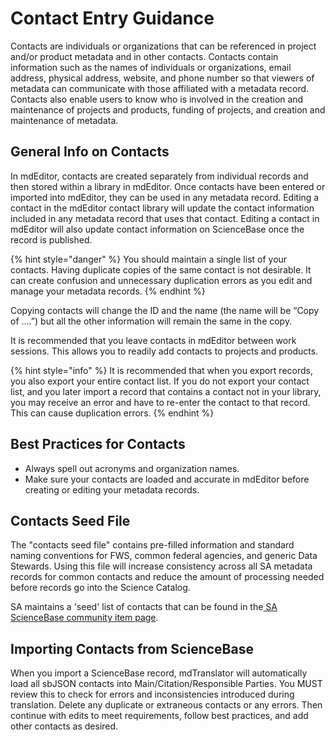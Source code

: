# Contact Entry Guidance

Contacts are individuals or organizations that can be referenced in project and/or product metadata and in other contacts. Contacts contain information such as the names of individuals or organizations, email address, physical address, website, and phone number so that viewers of metadata can communicate with those affiliated with a metadata record. Contacts also enable users to know who is involved in the creation and maintenance of projects and products, funding of projects, and creation and maintenance of metadata.

## General Info on Contacts

In mdEditor, contacts are created separately from individual records and then stored within a library in mdEditor. Once contacts have been entered or imported into mdEditor, they can be used in any metadata record. Editing a contact in the mdEditor contact library will update the contact information included in any metadata record that uses that contact. Editing a contact in mdEditor will also update contact information on ScienceBase once the record is published.

{% hint style="danger" %}
You should maintain a single list of your contacts. Having duplicate copies of the same contact is not desirable. It can create confusion and unnecessary duplication errors as you edit and manage your metadata records.
{% endhint %}

Copying contacts will change the ID and the name \(the name will be “Copy of ….”\) but all the other information will remain the same in the copy.  

It is recommended that you leave contacts in mdEditor between work sessions. This allows you to readily add contacts to projects and products.

{% hint style="info" %}
It is recommended that when you export records, you also export your entire contact list. If you do not export your contact list, and you later import a record that contains a contact not in your library, you may receive an error and have to re-enter the contact to that record.  This can cause duplication errors.
{% endhint %}

## Best Practices for Contacts

* Always spell out acronyms and organization names.
* Make sure your contacts are loaded and accurate in mdEditor before creating or editing your metadata records. 

## Contacts Seed File

The "contacts seed file" contains pre-filled information and standard naming conventions for FWS, common federal agencies, and generic Data Stewards. Using this file will increase consistency across all SA metadata records for common contacts and reduce the amount of processing needed before records go into the Science Catalog.

SA maintains a 'seed' list of contacts that can be found in the[ SA ScienceBase community item page](https://www.sciencebase.gov/catalog/item/5b4e1c3fe4b06a6dd17df2d3).

## Importing Contacts from ScienceBase

When you import a ScienceBase record, mdTranslator will automatically load all sbJSON contacts into Main/Citation/Responsible Parties. You MUST review this to check for errors and inconsistencies introduced during translation. Delete any duplicate or extraneous contacts or any errors. Then continue with edits to meet requirements, follow best practices, and add other contacts as desired.

